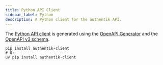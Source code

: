 ```yaml
---
title: Python API Client
sidebar_label: Python
description: A Python client for the authentik API.
---
```


The [Python API client](https://pypi.org/project/authentik-client/) is generated using the [OpenAPI Generator](https://openapi-generator.tech/) and the <a href="/schema.yml" download="schema.yml">OpenAPI v3 schema</a>.

```shell
pip install authentik-client
# Or
uv pip install authentik-client
```
